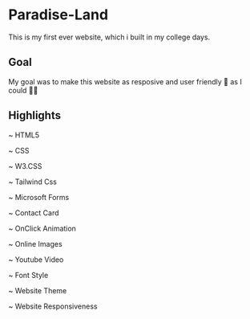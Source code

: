 # Paradise-Land
This is my first ever website, which i built in my college days.

## Goal
My goal was to make this website as resposive and user friendly :handshake: as I could :man_technologist:

## Highlights
~ HTML5  

~ CSS 

~ W3.CSS

~ Tailwind Css  

~ Microsoft Forms  

~ Contact Card  

~ OnClick Animation  

~ Online Images  

~ Youtube Video  

~ Font Style  

~ Website Theme  

~ Website Responsiveness


